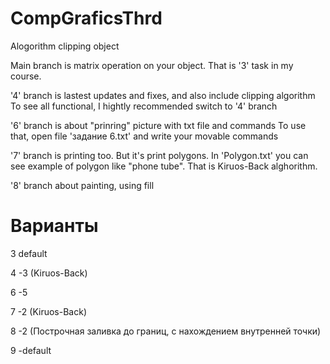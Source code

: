 # CompGraficsThrd
Alogorithm clipping object

Main branch is matrix operation on your object. That is '3' task in my course.

'4' branch is lastest updates and fixes, and also include clipping algorithm
To see all functional, I hightly recommended switch to '4' branch

'6' branch is about "prinring" picture with txt file and commands
To use that, open file 'задание 6.txt' and write your movable commands
  
'7' branch is printing too. But it's print polygons. In 'Polygon.txt' you can see example of polygon like "phone tube". That is Kiruos-Back alghorithm.

'8' branch about painting, using fill

# Варианты
3 default

4  -3 (Kiruos-Back)
 
 6  -5
 
 7  -2 (Kiruos-Back)
 
 8  -2 (Построчная заливка до границ, с нахождением внутренней точки)
 
 9 -default
 
